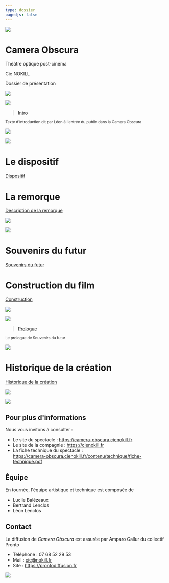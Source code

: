 ```yaml
---
type: dossier
pagedjs: false
---
```


<img src="/contenu/photos/afficheCO_v1.png"/>

# Camera Obscura

Théâtre optique post-cinéma

Cie NOKILL

Dossier de présentation

<div class="page-images" markdown=1>


![](/contenu/dessins/macaron_1.png)

![](/contenu/dessins/macaron_2.png)


</div>



<blockquote>
 <a href="/contenu/ecriture/intro#intro">Intro</a>
</blockquote>

<small>Texte d'introduction dit par Léon à l'entrée du public dans la Camera Obscura</small>




<div class="page-images" markdown=1>


![](/contenu/dessins/macaron_7.png)

![](/contenu/dessins/macaron_8.png)


</div>

# Le dispositif

[Dispositif](/#le-dispositif)

# La remorque

[Description de la remorque](/contenu/remorque#description-de-la-remorque)


<div class="page-images" markdown=1>


![](/contenu/photos/co-escaladieu-1.JPG)

![](/contenu/photos/co-mima-1.JPG)


</div>


# Souvenirs du futur

[Souvenirs du futur](/#souvenirs-du-futur)

# Construction du film

[Construction](/contenu/ecriture/souvenirs-du-futur#construction)



<div class="page-images" markdown=1>


![](/contenu/dessins/macaron_5.png)

![](/contenu/dessins/macaron_6b.png)


</div>



<blockquote>
 <a href="/contenu/ecriture/textes-voix-off#1-prologue">Prologue</a>
</blockquote>

<small>Le prologue de Souvenirs du futur</small>

<div class="page-images" markdown=1>

![](/contenu/dessins/files-d-attente.jpg)

</div>

# Historique de la création

[Historique de la création](/contenu/production.html#historique-de-la-création)



<div class="page-images" markdown=1>


![](/contenu/dessins/macaron_9.png)

![](/contenu/dessins/macaron_10.png)


</div>

## Pour plus d'informations

<article markdown=1>

Nous vous invitons à consulter :

- Le site du spectacle : https://camera-obscura.cienokill.fr
- Le site de la compagnie : https://cienokill.fr
- La fiche technique du spectacle :<br/>https://camera-obscura.cienokill.fr/contenu/technique/fiche-technique.pdf

</article>

## Équipe

<article markdown=1>

En tournée, l'équipe artistique et technique est composée de

- Lucile Balézeaux
- Bertrand Lenclos
- Léon Lenclos

</article>

## Contact

<article markdown=1>
 
La diffusion de *Camera Obscura* est assurée par Amparo Gallur du collectif Pronto

- Téléphone : 07 68 52 29 53
- Mail : cie@nokill.fr
- Site : https://prontodiffusion.fr
  
</article>

 <script src="/assets/js/aggregate.js"></script>

![](/contenu/photos/affiche-souvenirs.png)

